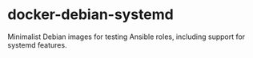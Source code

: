 # docker-debian-systemd
Minimalist Debian images for testing Ansible roles, including support for systemd features.
